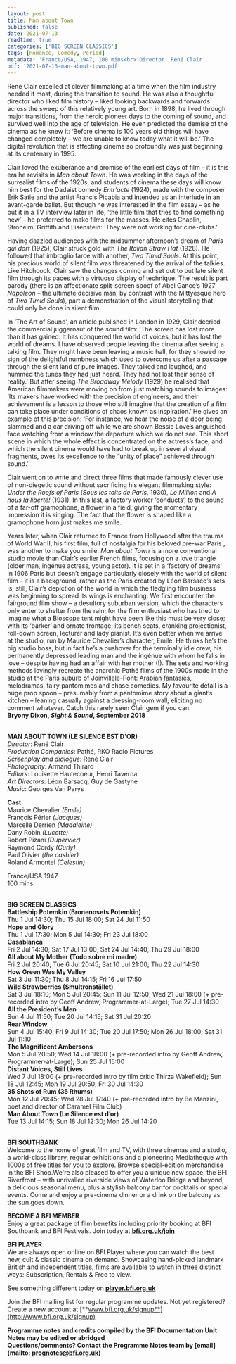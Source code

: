 ```yaml
---
layout: post
title: Man about Town
published: false
date: 2021-07-13
readtime: true
categories: ['BIG SCREEN CLASSICS']
tags: [Romance, Comedy, Period]
metadata: 'France/USA, 1947, 100 mins<br> Director: René Clair'
pdf: '2021-07-13-man-about-town.pdf'
---
```


René Clair excelled at clever filmmaking at a time when the film industry needed it most, during the transition to sound. He was also a thoughtful director who liked film history – liked looking backwards and forwards across the sweep of this relatively young art. Born in 1898, he lived through major transitions, from the heroic pioneer days to the coming of sound, and survived well into the age of television. He even predicted the demise of the cinema as he knew it: ‘Before cinema is 100 years old things will have changed completely – we are unable to know today what it will be.’ The digital revolution that is affecting cinema so profoundly was just beginning at its centenary  in 1995.

Clair loved the exuberance and promise of the earliest days of film – it is this era he revisits in _Man about Town_. He was working in the days of the surrealist films of the 1920s, and students of cinema these days will know him best for the Dadaist comedy _Entr’acte_ (1924), made with the composer Erik Satie and the artist Francis Picabia and intended as an interlude in an avant-garde ballet. But though he was interested in the film essay – as he put it in a TV interview later in life, ‘the little film that tries to find something new’ – he preferred to make films for the masses. He cites Chaplin, Stroheim, Griffith and Eisenstein: ‘They were not working for cine-clubs.’

Having dazzled audiences with the midsummer afternoon’s dream of _Paris qui dort_ (1925), Clair struck gold with _The Italian Straw Hat_ (1928). He followed that imbroglio farce with another, _Two Timid Souls_. At this point, his precious world of silent film was threatened by the arrival of the talkies. Like Hitchcock, Clair saw the changes coming and set out to put late silent film through its paces with a virtuoso display of technique. The result is part parody (there is an affectionate split-screen spoof of Abel Gance’s 1927 _Napoleon_ – the ultimate decisive man, by contrast with the Mittyesque hero of _Two Timid Souls_), part a demonstration of the visual storytelling that could only be done in silent film.

In ‘The Art of Sound’, an article published in London in 1929, Clair decried the commercial juggernaut of the sound film: ‘The screen has lost more than it has gained. It has conquered the world of voices, but it has lost the world of dreams. I have observed people leaving the cinema after seeing a talking film. They might have been leaving a music hall, for they showed no sign of the delightful numbness which used to overcome us after a passage through the silent land of pure images. They talked and laughed, and hummed the tunes they had just heard. They had not lost their sense of reality.’ But after seeing _The Broadway Melody_ (1929) he realised that American filmmakers were moving on from just matching sounds to images: ‘Its makers have worked with the precision of engineers, and their achievement is a lesson to those who still imagine that the creation of a film can take place under conditions of chaos known as inspiration.’ He gives an example of this precision: ‘For instance, we hear the noise of a door being slammed and a car driving off while we are shown Bessie Love’s anguished face watching from a window the departure which we do not see. This short scene in which the whole effect is concentrated on the actress’s face, and which the silent cinema would have had to break up in several visual fragments, owes its excellence to the “unity of place” achieved through sound.’

Clair went on to write and direct three films that made famously clever use of non-diegetic sound without sacrificing his elegant filmmaking style: _Under the Roofs of Paris_ (_Sous les toits de Paris_, 1930), _Le Million_ and _A nous la liberté!_ (1931). In this last, a factory worker ‘conducts’, to the sound of a far-off gramophone, a flower in a field, giving the momentary impression it is singing. The fact that the flower is shaped like a gramophone horn just makes  me smile.

Years later, when Clair returned to France from Hollywood after the trauma of World War II, his first film, full of nostalgia for his beloved pre-war Paris , was another to make you smile. _Man about Town_ is a more conventional studio movie than Clair’s earlier French films, focusing on a love triangle (older man, ingénue actress, young actor). It is set in a ‘factory of dreams’ in 1906 Paris but doesn’t engage particularly closely with the world of silent film – it is a background, rather as the Paris created by Léon Barsacq’s sets is; still, Clair’s depiction of the world in which the fledgling film business was beginning to spread its wings is enchanting. We first encounter the fairground film show – a desultory suburban version, which the characters only enter to shelter from the rain; for the film enthusiast who has tried to imagine what a Bioscope tent might have been like this must be very close; with its ‘barker’ and ornate frontage, its bench seats, cranking projectionist, roll-down screen, lecturer and lady pianist. It’s even better when we arrive at the studio, run by Maurice Chevalier’s character, Emile. He thinks he’s the big studio boss, but in fact he’s a pushover for the terminally idle crew, his permanently depressed leading man and the ingénue with whom he falls in love – despite having had an affair with her mother (!). The sets and working methods lovingly recreate the anarchic Pathé films of the 1900s made in the studio at the Paris suburb of Joinvillele-Pont: Arabian fantasies, melodramas, fairy pantomimes and chase comedies. My favourite detail is a huge prop spoon – presumably from a pantomime story about a giant’s kitchen – leaning casually against a dressing-room wall, eliciting no comment whatever. Catch this rarely seen Clair gem if you can.  
**Bryony Dixon, _Sight & Sound_, September 2018**
<br><br>


**MAN ABOUT TOWN (LE SILENCE EST D'OR)**  
_Director_: René Clair  
_Production Companies_: Pathé, RKO Radio Pictures  
_Screenplay and dialogue_: René Clair  
_Photography_: Armand Thirard  
_Editors_: Louisette Hautecoeur, Henri Taverna  
_Art Directors_: Léon Barsacq, Guy de Gastyne  
_Music_: Georges Van Parys

**Cast**  
Maurice Chevalier _(Emile)_  
François Périer _(Jacques)_  
Marcelle Derrien _(Madaleine)_  
Dany Robin _(Lucette)_  
Robert Pizani _(Dupervier)_  
Raymond Cordy _(Curly)_  
Paul Olivier _(the cashier)_  
Roland Armontel _(Celestin)_

France/USA 1947  
100 mins
<br><br>

**BIG SCREEN CLASSICS**<br>
**Battleship Potemkin (Bronenosets Potemkin)**<br>
Thu 1 Jul 14:30; Thu 15 Jul 18:00; Sat 24 Jul 11:50<br>
**Hope and Glory**<br>
Thu 1 Jul 17:30; Mon 5 Jul 14:30; Fri 23 Jul 18:00<br>
**Casablanca**<br>
Fri 2 Jul 14:30; Sat 17 Jul 13:00; Sat 24 Jul 14:40; Thu 29 Jul 18:00<br>
**All about My Mother (Todo sobre mi madre)**<br>
Fri 2 Jul 20:40; Tue 6 Jul 20:45; Sat 10 Jul 21:00; Thu 22 Jul 14:30<br>
**How Green Was My Valley**<br>
Sat 3 Jul 11:30; Thu 8 Jul 14:15; Fri 16 Jul 17:50<br>
**Wild Strawberries (Smultronstället)**<br>
Sat 3 Jul 18:10; Mon 5 Jul 20:45; Sun 11 Jul 12:50; Wed 21 Jul 18:00 (+ pre-recorded intro by Geoff Andrew, Programmer-at-Large); Tue 27 Jul 14:30<br>
**All the President’s Men**<br>
Sun 4 Jul 11:50; Tue 20 Jul 14:15; Sat 31 Jul 20:20<br>
**Rear Window**<br>
Sun 4 Jul 15:40; Fri 9 Jul 14:30; Tue 20 Jul 17:50; Mon 26 Jul 18:00; Sat 31 Jul 11:10<br>
**The Magnificent Ambersons**<br>
Mon 5 Jul 20:50; Wed 14 Jul 18:00 (+ pre-recorded intro by Geoff Andrew, Programmer-at-Large); Sun 25 Jul 15:00<br>
**Distant Voices, Still Lives**<br>
Wed 7 Jul 18:00 (+ pre-recorded intro by film critic Thirza Wakefield); Sun 18 Jul 12:45; Mon 19 Jul 20:50; Fri 30 Jul 14:30<br>
**35 Shots of Rum (35 Rhums)**<br>
Mon 12 Jul 20:45; Wed 28 Jul 17:40 (+ pre-recorded intro by Be Manzini, poet and director of Caramel Film Club)<br>
**Man About Town (Le Silence est d’or)**<br>
Tue 13 Jul 14:15; Sun 18 Jul 12:30; Mon 26 Jul 14:20<br>
<br>

**BFI SOUTHBANK**  
Welcome to the home of great film and TV, with three cinemas and a studio, a world-class library, regular exhibitions and a pioneering Mediatheque with 1000s of free titles for you to explore. Browse special-edition merchandise in the BFI Shop.We&#39;re also pleased to offer you a unique new space, the BFI Riverfront – with unrivalled riverside views of Waterloo Bridge and beyond, a delicious seasonal menu, plus a stylish balcony bar for cocktails or special events. Come and enjoy a pre-cinema dinner or a drink on the balcony as the sun goes down.  

**BECOME A BFI MEMBER**  
Enjoy a great package of film benefits including priority booking at BFI Southbank and BFI Festivals. Join today at [**bfi.org.uk/join**](http://www.bfi.org.uk/join)  

**BFI PLAYER**  
 We are always open online on BFI Player where you can watch the best new, cult &amp; classic cinema on demand. Showcasing hand-picked landmark British and independent titles, films are available to watch in three distinct ways: Subscription, Rentals &amp; Free to view.  

See something different today on [**player.bfi.org.uk**](https://player.bfi.org.uk)  

Join the BFI mailing list for regular programme updates. Not yet registered? Create a new account at [**www.bfi.org.uk/signup**](http://www.bfi.org.uk/signup)

**Programme notes and credits compiled by the BFI Documentation Unit  
Notes may be edited or abridged  
Questions/comments? Contact the Programme Notes team by [email](mailto: prognotes@bfi.org.uk)**

<!--stackedit_data:
eyJoaXN0b3J5IjpbLTE2OTQxNzcwNzZdfQ==
-->
